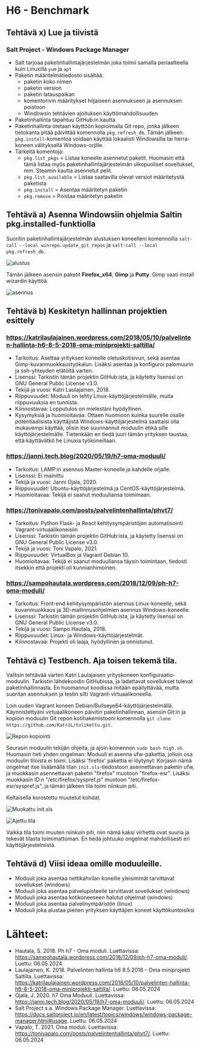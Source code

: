 # H6 - Benchmark

## Tehtävä x) Lue ja tiivistä

### Salt Project - Windows Package Manager

- Salt tarjoaa paketinhallintajärjestelmän joka toimii samalla periaatteella kuin Linuxilla `yum` ja `apt`
- Paketin määritelmätiedosto sisältää:
  - paketin koko nimen
  - paketin version
  - paketin latauspaikan
  - komentorivin määritykset hiljaiseen asennukseen ja asennuksen poistoon
  - Windowsin tehtävien ajoituksen käyttömahdollisuuden
- Paketinhallinta tapahtuu GitHub:in kautta
- Paketinhallinta otetaan käyttöön kopioimalla Git repo, jonka jälkeen tietokanta pitää päivittää komennolla `pkg.refresh_db`. Tämän jälkeen `pkg.install`-komentoa voidaan käyttää lokaalisti Windowsilla tai herra-koneen välityksellä Windows-orjille.
- Tärkeitä komentoja:
  - `pkg.list_pkgs` = Listaa koneelle asennetut paketit. Huomasin että tämä listaa myös paketinhallintajärjestelmän ulkopuoliset sovellukset, mm. Steamin kautta asennetut pelit.
  - `pkg.list_available` = Listaa saatavilla olevat versiot määritetystä paketista
  - `pkg.install` = Asentaa määritetyn paketin
  - `pkg.remove` = Poistaa määritetyn paketin

## Tehtävä a) Asenna Windowsiin ohjelmia Saltin pkg.installed-funktiolla

Suoritin paketinhallintajärjestelmän alustuksen koneelleni komennoilla `salt-call --local winrepo.update_git_repos` ja `salt-call --local pkg.refresh_db`.

![alustus](https://github.com/rakkitect/Server-Management/blob/main/Images/pkg_manager_alustus.png)

Tämän jälkeen asensin paketit **Firefox_x64**, **Gimp** ja **Putty**. Gimp vaati install wizardin käyttöä.

![asennus](https://github.com/rakkitect/Server-Management/blob/main/Images/pkg_manager_install.png)

## Tehtävä b) Keskitetyn hallinnan projektien esittely

### https://katrilaulajainen.wordpress.com/2018/05/10/palvelinten-hallinta-h6-8-5-2018-oma-miniprojekti-saltilla/

- Tarkoitus: Asettaa yrityksen koneelle oletuskotisivun, sekä asentaa Gimp-kuvanmuokkaustyökalun. Lisäksi asentaa ja konfiguroi palomuurin ja ssh-yhteyden etätöitä varten.
- Lisenssi: Tarkistin tämän projektin GitHub:ista, ja käytetty lisenssi on GNU General Public License v3.0. 
- Tekijä ja vuosi: Katri Laulajainen, 2018.
- Riippuvuudet: Moduuli on tehty Linux-käyttöjärjestelmälle, muita riippuvuuksia en tunnista.
- Kiinnostavaa: Lopputulos on mielestäni hyödyllinen.
- Kysymyksiä ja huomioitavaa: Ottaen huomioon kuinka suurelle osalle potentiaalisista käyttäjistä Windows-käyttöjärjestelmä saattaisi olla mukavempi käyttää, olisin itse suunnannut moduulin ehkä sille käyttöjärjestelmälle. Tietenkään en tiedä juuri tämän yrityksen taustaa, että käyttävätkö he Linuxia työkoneillaan.

### https://janni.tech.blog/2020/05/19/h7-oma-moduuli/

- Tarkoitus: LAMP:in asennus Master-koneelle ja kahdelle orjalle.
- Lisenssi: Ei mainittu
- Tekijä ja vuosi: Janni Ojala, 2020.
- Riippuvuudet: Ubuntu-käyttöjärjestelmä ja CentOS-käyttöjärjestelmä.
- Huomioitavaa: Tekijä ei saanut moduuliansa toimimaan.

### https://tonivapalo.com/posts/palvelintenhallinta/phvt7/

- Tarkoitus: Python Flask- ja React kehitysympäristöjen automatisointi Vagrant-virtuaalikoneisiin
- Lisenssi: Tarkistin tämän projektin GitHub:ista, ja käytetty lisenssi on GNU General Public License v3.0.
- Tekijä ja vuosi: Toni Vapalo, 2021.
- Riippuvuudet: VirtualBox ja Vagrant Debian 10.
- Huomioitavaa: Tekijä ei saanut moduuliansa täysin toimintaan, tiedosti itsekkin että projekti oli kunnianhimoinen.

### https://sampohautala.wordpress.com/2018/12/09/ph-h7-oma-moduli/

- Tarkoitus: Front-end kehitysympäristön asennus Linux-koneelle, sekä kuvanmuokkaus ja 3D-mallinnusohjelmien asennus Windows-koneelle.
- Lisenssi: Tarkistin tämän projektin GitHub:ista, ja käytetty lisenssi on GNU General Public License v3.0.
- Tekijä ja vuosi: Sampo Hautala, 2018.
- Riippuvuudet: Linux- ja Windows-käyttöjärjestelmät.
- Kiinnostavaa: Projekti oli laaja, hyödyllinen ja onnistunut.

## Tehtävä c) Testbench. Aja toisen tekemä tila.

Valitsin tehtävää varten Katri Laulajaisen yrityskoneen konfiguraatio-moduulin. Tarkistin lähdekoodin GitHubissa, ja ladattavat sovellukset tulevat paketinhallinnasta. En huomannut koodissa mitään epäilyttävää, mutta suoritan asennuksen ja testin silti Vagrant-virtuaalikoneella.

Loin uuden Vagrant koneen Debian/Bullseye64-käyttöjärjestelmällä. Käynnistettyäni virtuaalikoneen päivitin paketinhallinnan, asensin Git:in ja kopioin moduulin Git repon kotihakemistooni komennolla `git clone https://github.com/KatriL/tulikettu.git`.

![Repon kopiointi](https://github.com/rakkitect/Server-Management/blob/main/Images/moduulin_lataus.png)

Seurasin moduulin tekijän ohjeita, ja ajoin komennon `sudo bash high.sh`. Huomasin heti yhden ongelman: Moduuli ei asenna ufw-pakettia, jolloin osa moduulin tiloista ei toimi. Lisäksi 'firefox' pakettia ei löytynyt. Korjasin nämä ongelmat itse lisäämällä tilan `init.sls`-tiedostoon asennettavan paketin ufw, ja muokkasin asennettavan paketin "firefox" muotoon "firefox-esr". Lisäksi muokkasin ID:n "/etc/firefox/syspref.js" muotoon "/etc/firefox-esr/syspref.js", ja tämän jälkeen tila toimi niinkuin piti.


Keltaisella korostettu muutetut kohdat.

![Muokattu init.sls](https://github.com/rakkitect/Server-Management/blob/main/Images/moduuli_init.png)

![Ajettu tila](https://github.com/rakkitect/Server-Management/blob/main/Images/moduuli_ajettu_tila.png)

Vaikka tila toimi muuten niinkuin piti, niin nämä kaksi virhettä ovat suuria ja tekevät tilasta toimimattoman. En tiedä johtuuko ongelmat mahdollisesti eri käyttöjärjestelmistä.

## Tehtävä d) Viisi ideaa omille moduuleille.

- Moduuli joka asentaa nettikahvilan koneille yleisimmät tarvittavat sovellukset (windows)
- Moduuli joka asentaa palvelupisteelle tarvittavat sovellukset (windows)
- Moduuli joka asentaa kotikoneeseen halutut ohjelmat (windows)
- Moduuli joka asentaa palvelinympäristön (linux)
- Moduuli joka alustaa pienen yrityksen käyttäjien koneet käyttökuntoisiksi

# Lähteet:

- Hautala, S. 2018. Ph h7 - Oma moduli. Luettavissa: https://sampohautala.wordpress.com/2018/12/09/ph-h7-oma-moduli/. Luettu: 06.05.2024
- Laulajainen, K. 2018. Palvelinten hallinta h6 8.5.2018 – Oma miniprojekti Saltilla. Luettavissa: https://katrilaulajainen.wordpress.com/2018/05/10/palvelinten-hallinta-h6-8-5-2018-oma-miniprojekti-saltilla/. Luettu: 06.05.2024
- Ojala, J. 2020. h7 Oma Moduuli. Luettavissa: https://janni.tech.blog/2020/05/19/h7-oma-moduuli/. Luettu: 06.05.2024
- Salt Project s.a. Windows Package Manager. Luettavissa: https://docs.saltproject.io/en/latest/topics/windows/windows-package-manager.html#usage. Luettu: 06.05.2024
- Vapalo, T. 2021. Oma moduli. Luettavissa: https://tonivapalo.com/posts/palvelintenhallinta/phvt7/. Luettu: 06.05.2024
